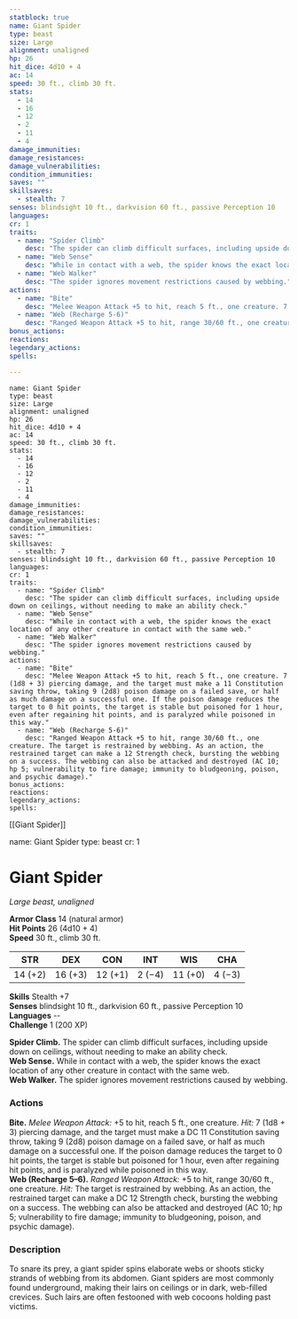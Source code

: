 ```yaml
---
statblock: true
name: Giant Spider
type: beast
size: Large
alignment: unaligned
hp: 26
hit_dice: 4d10 + 4
ac: 14
speed: 30 ft., climb 30 ft.
stats: 
  - 14
  - 16
  - 12
  - 2
  - 11
  - 4
damage_immunities: 
damage_resistances: 
damage_vulnerabilities: 
condition_immunities: 
saves: ""
skillsaves:
  - stealth: 7
senses: blindsight 10 ft., darkvision 60 ft., passive Perception 10
languages: 
cr: 1
traits:
  - name: "Spider Climb"
    desc: "The spider can climb difficult surfaces, including upside down on ceilings, without needing to make an ability check."
  - name: "Web Sense"
    desc: "While in contact with a web, the spider knows the exact location of any other creature in contact with the same web."
  - name: "Web Walker"
    desc: "The spider ignores movement restrictions caused by webbing."
actions:
  - name: "Bite"
    desc: "Melee Weapon Attack +5 to hit, reach 5 ft., one creature. 7 (1d8 + 3) piercing damage, and the target must make a 11 Constitution saving throw, taking 9 (2d8) poison damage on a failed save, or half as much damage on a successful one. If the poison damage reduces the target to 0 hit points, the target is stable but poisoned for 1 hour, even after regaining hit points, and is paralyzed while poisoned in this way."
  - name: "Web (Recharge 5-6)"
    desc: "Ranged Weapon Attack +5 to hit, range 30/60 ft., one creature. The target is restrained by webbing. As an action, the restrained target can make a 12 Strength check, bursting the webbing on a success. The webbing can also be attacked and destroyed (AC 10; hp 5; vulnerability to fire damage; immunity to bludgeoning, poison, and psychic damage)."
bonus_actions:
reactions:
legendary_actions:
spells:

---
```

```statblock
name: Giant Spider
type: beast
size: Large
alignment: unaligned
hp: 26
hit_dice: 4d10 + 4
ac: 14
speed: 30 ft., climb 30 ft.
stats: 
  - 14
  - 16
  - 12
  - 2
  - 11
  - 4
damage_immunities: 
damage_resistances: 
damage_vulnerabilities: 
condition_immunities: 
saves: ""
skillsaves:
  - stealth: 7
senses: blindsight 10 ft., darkvision 60 ft., passive Perception 10
languages: 
cr: 1
traits:
  - name: "Spider Climb"
    desc: "The spider can climb difficult surfaces, including upside down on ceilings, without needing to make an ability check."
  - name: "Web Sense"
    desc: "While in contact with a web, the spider knows the exact location of any other creature in contact with the same web."
  - name: "Web Walker"
    desc: "The spider ignores movement restrictions caused by webbing."
actions:
  - name: "Bite"
    desc: "Melee Weapon Attack +5 to hit, reach 5 ft., one creature. 7 (1d8 + 3) piercing damage, and the target must make a 11 Constitution saving throw, taking 9 (2d8) poison damage on a failed save, or half as much damage on a successful one. If the poison damage reduces the target to 0 hit points, the target is stable but poisoned for 1 hour, even after regaining hit points, and is paralyzed while poisoned in this way."
  - name: "Web (Recharge 5-6)"
    desc: "Ranged Weapon Attack +5 to hit, range 30/60 ft., one creature. The target is restrained by webbing. As an action, the restrained target can make a 12 Strength check, bursting the webbing on a success. The webbing can also be attacked and destroyed (AC 10; hp 5; vulnerability to fire damage; immunity to bludgeoning, poison, and psychic damage)."
bonus_actions:
reactions:
legendary_actions:
spells:

```

[[Giant Spider]]

name: Giant Spider
type: beast
cr: 1

# Giant Spider 
_Large beast, unaligned_

**Armor Class** 14 (natural armor)    
**Hit Points** 26 (4d10 + 4)    
**Speed** 30 ft., climb 30 ft. 

| STR     | DEX     | CON     | INT     | WIS     | CHA     |
|---------|---------|---------|---------|---------|---------|
| 14 (+2) | 16 (+3) | 12 (+1) | 2 (−4)  | 11 (+0) | 4 (−3)  |  

**Skills** Stealth +7    
**Senses** blindsight 10 ft., darkvision 60 ft., passive Perception 10    
**Languages** --    
**Challenge** 1 (200 XP)   

**Spider Climb.** The spider can climb difficult surfaces, including upside down on ceilings, without needing to make an ability check.    
**Web Sense.** While in contact with a web, the spider knows the exact location of any other creature in contact with the same web.   
**Web Walker.** The spider ignores movement restrictions caused by webbing. 

### Actions    
**Bite.** _Melee Weapon Attack:_ +5 to hit, reach 5 ft., one creature. _Hit:_ 7 (1d8 + 3) piercing damage, and the target must make a DC 11 Constitution saving throw, taking 9 (2d8) poison damage on a failed save, or half as much damage on a successful one. If the poison damage reduces the target to 0 hit points, the target is stable but poisoned for 1 hour, even after regaining hit points, and is paralyzed while poisoned in this way.    
**Web (Recharge 5–6).** _Ranged Weapon Attack:_ +5 to hit, range 30/60 ft., one creature. _Hit:_ The target is restrained by webbing. As an action, the restrained target can make a DC 12 Strength check, bursting the webbing on a success. The webbing can also be attacked and destroyed (AC 10; hp 5; vulnerability to fire damage; immunity to bludgeoning, poison, and psychic damage). 

### Description
To snare its prey, a giant spider spins elaborate webs or shoots sticky strands of webbing from its abdomen. Giant spiders are most commonly found underground, making their lairs on ceilings or in dark, web-filled crevices. Such lairs are often festooned with web cocoons holding past victims. 

